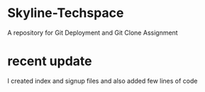# Skyline-Techspace
A repository for Git Deployment and Git Clone Assignment

# recent update

I created index and signup files and also added few lines of code
